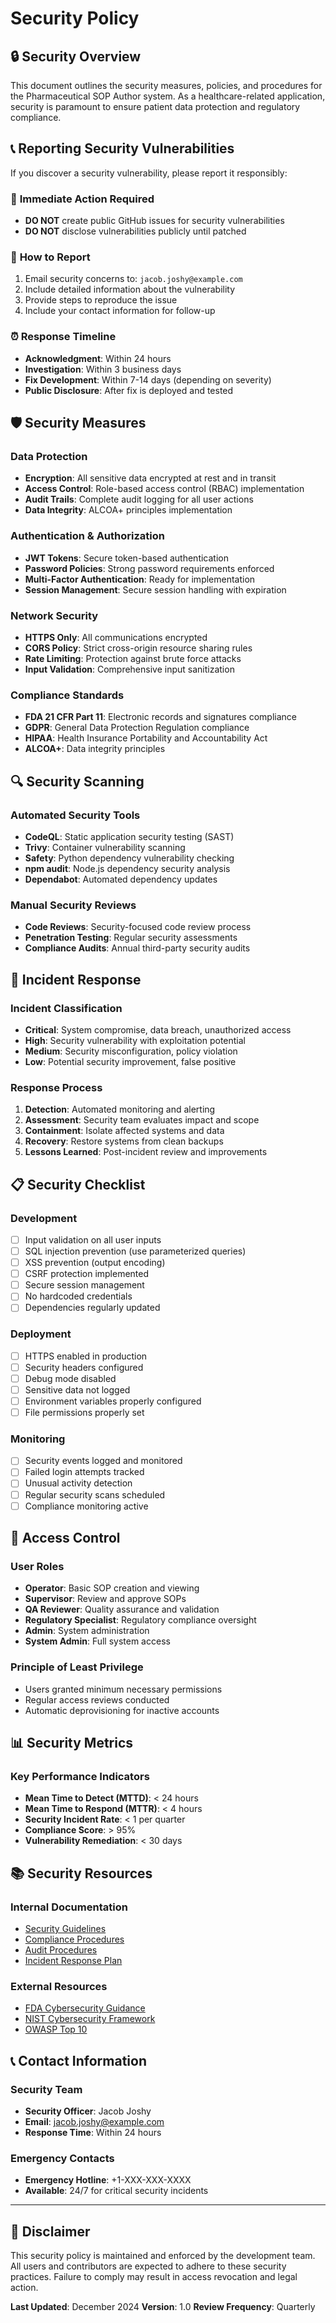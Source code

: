 # Security Policy

## 🔒 Security Overview

This document outlines the security measures, policies, and procedures for the Pharmaceutical SOP Author system. As a healthcare-related application, security is paramount to ensure patient data protection and regulatory compliance.

## 📞 Reporting Security Vulnerabilities

If you discover a security vulnerability, please report it responsibly:

### 🚨 **Immediate Action Required**
- **DO NOT** create public GitHub issues for security vulnerabilities
- **DO NOT** disclose vulnerabilities publicly until patched

### 📧 **How to Report**
1. Email security concerns to: `jacob.joshy@example.com`
2. Include detailed information about the vulnerability
3. Provide steps to reproduce the issue
4. Include your contact information for follow-up

### ⏰ **Response Timeline**
- **Acknowledgment**: Within 24 hours
- **Investigation**: Within 3 business days
- **Fix Development**: Within 7-14 days (depending on severity)
- **Public Disclosure**: After fix is deployed and tested

## 🛡️ Security Measures

### Data Protection
- **Encryption**: All sensitive data encrypted at rest and in transit
- **Access Control**: Role-based access control (RBAC) implementation
- **Audit Trails**: Complete audit logging for all user actions
- **Data Integrity**: ALCOA+ principles implementation

### Authentication & Authorization
- **JWT Tokens**: Secure token-based authentication
- **Password Policies**: Strong password requirements enforced
- **Multi-Factor Authentication**: Ready for implementation
- **Session Management**: Secure session handling with expiration

### Network Security
- **HTTPS Only**: All communications encrypted
- **CORS Policy**: Strict cross-origin resource sharing rules
- **Rate Limiting**: Protection against brute force attacks
- **Input Validation**: Comprehensive input sanitization

### Compliance Standards
- **FDA 21 CFR Part 11**: Electronic records and signatures compliance
- **GDPR**: General Data Protection Regulation compliance
- **HIPAA**: Health Insurance Portability and Accountability Act
- **ALCOA+**: Data integrity principles

## 🔍 Security Scanning

### Automated Security Tools
- **CodeQL**: Static application security testing (SAST)
- **Trivy**: Container vulnerability scanning
- **Safety**: Python dependency vulnerability checking
- **npm audit**: Node.js dependency security analysis
- **Dependabot**: Automated dependency updates

### Manual Security Reviews
- **Code Reviews**: Security-focused code review process
- **Penetration Testing**: Regular security assessments
- **Compliance Audits**: Annual third-party security audits

## 🚨 Incident Response

### Incident Classification
- **Critical**: System compromise, data breach, unauthorized access
- **High**: Security vulnerability with exploitation potential
- **Medium**: Security misconfiguration, policy violation
- **Low**: Potential security improvement, false positive

### Response Process
1. **Detection**: Automated monitoring and alerting
2. **Assessment**: Security team evaluates impact and scope
3. **Containment**: Isolate affected systems and data
4. **Recovery**: Restore systems from clean backups
5. **Lessons Learned**: Post-incident review and improvements

## 📋 Security Checklist

### Development
- [ ] Input validation on all user inputs
- [ ] SQL injection prevention (use parameterized queries)
- [ ] XSS prevention (output encoding)
- [ ] CSRF protection implemented
- [ ] Secure session management
- [ ] No hardcoded credentials
- [ ] Dependencies regularly updated

### Deployment
- [ ] HTTPS enabled in production
- [ ] Security headers configured
- [ ] Debug mode disabled
- [ ] Sensitive data not logged
- [ ] Environment variables properly configured
- [ ] File permissions properly set

### Monitoring
- [ ] Security events logged and monitored
- [ ] Failed login attempts tracked
- [ ] Unusual activity detection
- [ ] Regular security scans scheduled
- [ ] Compliance monitoring active

## 🔐 Access Control

### User Roles
- **Operator**: Basic SOP creation and viewing
- **Supervisor**: Review and approve SOPs
- **QA Reviewer**: Quality assurance and validation
- **Regulatory Specialist**: Regulatory compliance oversight
- **Admin**: System administration
- **System Admin**: Full system access

### Principle of Least Privilege
- Users granted minimum necessary permissions
- Regular access reviews conducted
- Automatic deprovisioning for inactive accounts

## 📊 Security Metrics

### Key Performance Indicators
- **Mean Time to Detect (MTTD)**: < 24 hours
- **Mean Time to Respond (MTTR)**: < 4 hours
- **Security Incident Rate**: < 1 per quarter
- **Compliance Score**: > 95%
- **Vulnerability Remediation**: < 30 days

## 📚 Security Resources

### Internal Documentation
- [Security Guidelines](./docs/SECURITY_GUIDELINES.md)
- [Compliance Procedures](./docs/COMPLIANCE.md)
- [Audit Procedures](./docs/AUDIT.md)
- [Incident Response Plan](./docs/INCIDENT_RESPONSE.md)

### External Resources
- [FDA Cybersecurity Guidance](https://www.fda.gov/medical-devices/digital-health/cybersecurity)
- [NIST Cybersecurity Framework](https://www.nist.gov/cyberframework)
- [OWASP Top 10](https://owasp.org/www-project-top-ten/)

## 📞 Contact Information

### Security Team
- **Security Officer**: Jacob Joshy
- **Email**: jacob.joshy@example.com
- **Response Time**: Within 24 hours

### Emergency Contacts
- **Emergency Hotline**: +1-XXX-XXX-XXXX
- **Available**: 24/7 for critical security incidents

---

## 📜 Disclaimer

This security policy is maintained and enforced by the development team. All users and contributors are expected to adhere to these security practices. Failure to comply may result in access revocation and legal action.

**Last Updated**: December 2024
**Version**: 1.0
**Review Frequency**: Quarterly